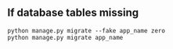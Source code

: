## If database tables missing

```shell
python manage.py migrate --fake app_name zero 
python manage.py migrate app_name
```